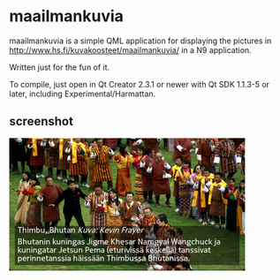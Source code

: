 maailmankuvia
=============

maailmankuvia is a simple QML application for displaying the pictures in http://www.hs.fi/kuvakoosteet/maailmankuvia/ in a N9 application.

Written just for the fun of it.

To compile, just open in Qt Creator 2.3.1 or newer with Qt SDK 1.1.3-5 or later, including Experimental/Harmattan.

screenshot
----------

<img src="https://github.com/timotm/harmattan_maailman_kuvia/raw/master/screenshot.png" width="427" height="240"/>
